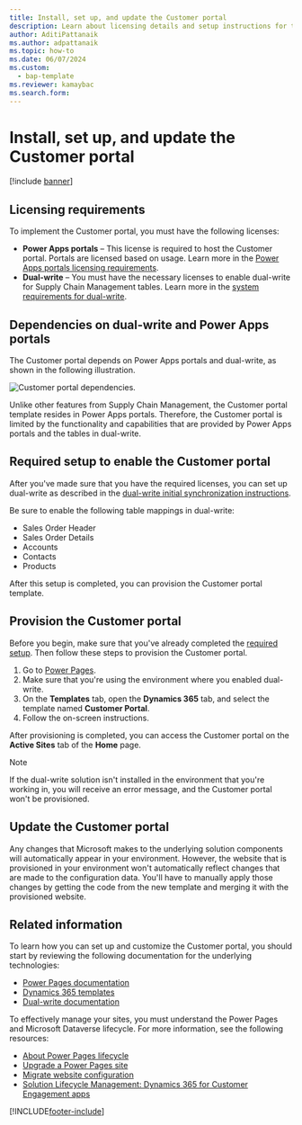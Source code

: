 ```yaml
---
title: Install, set up, and update the Customer portal
description: Learn about licensing details and setup instructions for the Customer portal, including outlines on licensing requirements and dependencies.
author: AditiPattanaik
ms.author: adpattanaik
ms.topic: how-to
ms.date: 06/07/2024
ms.custom: 
  - bap-template
ms.reviewer: kamaybac
ms.search.form:
---
```


# Install, set up, and update the Customer portal

[!include [banner](../includes/banner.md)]

## Licensing requirements

To implement the Customer portal, you must have the following licenses:

- **Power Apps portals** – This license is required to host the Customer portal. Portals are licensed based on usage. Learn more in the [Power Apps portals licensing requirements](/power-platform/admin/powerapps-flow-licensing-faq#portals).
- **Dual-write** – You must have the necessary licenses to enable dual-write for Supply Chain Management tables. Learn more in the [system requirements for dual-write](../../fin-ops-core/dev-itpro/data-entities/dual-write/dual-write-system-req.md).

## Dependencies on dual-write and Power Apps portals

The Customer portal depends on Power Apps portals and dual-write, as shown in the following illustration.

![Customer portal dependencies.](media/customer-portal-elements.png "Customer portal dependencies")

Unlike other features from Supply Chain Management, the Customer portal template resides in Power Apps portals. Therefore, the Customer portal is limited by the functionality and capabilities that are provided by Power Apps portals and the tables in dual-write.

## <a name="required-setup"></a>Required setup to enable the Customer portal

After you've made sure that you have the required licenses, you can set up dual-write as described in the [dual-write initial synchronization instructions](../../fin-ops-core/dev-itpro/data-entities/dual-write/enable-entity-map.md).

Be sure to enable the following table mappings in dual-write:

- Sales Order Header
- Sales Order Details
- Accounts
- Contacts
- Products

After this setup is completed, you can provision the Customer portal template.

## Provision the Customer portal

Before you begin, make sure that you've already completed the [required setup](#required-setup). Then follow these steps to provision the Customer portal.

1. Go to [Power Pages](https://make.powerpages.microsoft.com/).
2. Make sure that you're using the environment where you enabled dual-write.
3. On the **Templates** tab, open the **Dynamics 365** tab, and select the template named **Customer Portal**.
4. Follow the on-screen instructions.

After provisioning is completed, you can access the Customer portal on the **Active Sites** tab of the **Home** page.

> [!NOTE]
> If the dual-write solution isn't installed in the environment that you're working in, you will receive an error message, and the Customer portal won't be provisioned.

## Update the Customer portal

Any changes that Microsoft makes to the underlying solution components will automatically appear in your environment. However, the website that is provisioned in your environment won't automatically reflect changes that are made to the configuration data. You'll have to manually apply those changes by getting the code from the new template and merging it with the provisioned website.

## Related information

To learn how you can set up and customize the Customer portal, you should start by reviewing the following documentation for the underlying technologies:

- [Power Pages documentation](/power-pages/introduction)
- [Dynamics 365 templates](/power-pages/templates/dynamics-365-apps/overview#supply-chain-management-customer-site)
- [Dual-write documentation](../../fin-ops-core/dev-itpro/data-entities/dual-write/dual-write-home-page.md)

To effectively manage your sites, you must understand the Power Pages and Microsoft Dataverse lifecycle. For more information, see the following resources:

- [About Power Pages lifecycle](/power-pages/admin/lifecycle)
- [Upgrade a Power Pages site](/power-pages/admin/upgrade-site)
- [Migrate website configuration](/power-pages/admin/migrate-site-configuration)
- [Solution Lifecycle Management: Dynamics 365 for Customer Engagement apps](https://www.microsoft.com/download/details.aspx?id=57777)


[!INCLUDE[footer-include](../../includes/footer-banner.md)]
